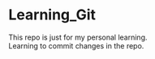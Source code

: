 # Learning_Git
This repo is just for my personal learning.<br>
Learning to commit changes in the repo.
